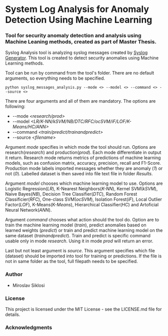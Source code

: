 # System Log Analysis for Anomaly Detection Using Machine Learning
### Tool for security anomaly detection and analysis using Machine Leaning methods, created as part of Master Thesis.

Syslog Analysis tool is analyzing syslog messages created by [Syslog Generator](https://github.com/UsernameIsNotTakenAtAll/Syslog-Generator). This tool is created to detect security anomalies using Machine Learning methods.

Tool can be run by command from the tool's folder. There are no default arguments, so everything needs to be specified.

```
python syslog_messages_analysis.py --mode <> --model <> --command <> --source <>
```

There are four arguments and all of them are mandatory. The options are following:

- --mode *<research/prod>*
- --model *<LR/K-NN/kSVM/NB/DTC/RFC/ocSVM/iF/LOF/K-Means/HC/ANN>*
- --command *<train/predict/trainandpredict>*
- --source <*filename*>

Argument *mode* specifies in which mode the tool should run. Options are research(*research*) and production(*prod*). Each mode differentiate in output it return. Research mode returns metrics of predictions of machine learning models, such as confusion matrix, accuracy, precision, recall and F1-Score. Production mode labels imported messages whether they are anomaly (*1*) or not (*0*). Labelled dataset is then saved into file text file in folder *Results*.

Argument *model* chooses which machine learning model to use. Options are Logistic Regression(*LR*), K-Nearest Neighbors(*K-NN*), Kernel SVM(*kSVM*), Naive Bayes(*NB*), Decision Tree Classifier(*DTC*), Random Forest Classificier(*RFC*), One-class SVM(*ocSVM*), Isolation Forest(*iF*), Local Outlier Factor(*LOF*), K-Means(K-*Means*), Hierarchical Classifier(*HC*) and Artoficial Neural Network(*ANN*).

Argument *command* chooses what action should the tool do. Option are to train the machine learning model (*train*), predict anomalies based on learned weights (*predict*) or train and predict machine learning model on the same dataset (*trainandpredict*). Train and predict is specific command usable only in mode *research*. Using it in mode *prod* will return an error.

Last but not least argument is *source*. This argument specifies which file (dataset) should be imported into tool for training or predictions. If the file is not in same folder as the tool, full filepath needs to be specified.

### Author
- Miroslav Siklosi

### License
This project is licensed under the MIT License - see the LICENSE.md file for details.

### Acknowledgments
